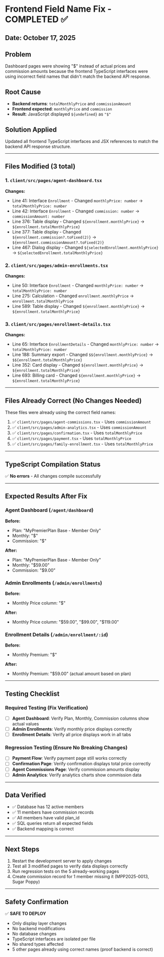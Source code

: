 # Frontend Field Name Fix - COMPLETED ✅

## Date: October 17, 2025

## Problem
Dashboard pages were showing "$" instead of actual prices and commission amounts because the frontend TypeScript interfaces were using incorrect field names that didn't match the backend API response.

## Root Cause
- **Backend returns**: `totalMonthlyPrice` and `commissionAmount`
- **Frontend expected**: `monthlyPrice` and `commission`
- **Result**: JavaScript displayed `${undefined}` as `"$"`

## Solution Applied
Updated all frontend TypeScript interfaces and JSX references to match the backend API response structure.

---

## Files Modified (3 total)

### 1. `client/src/pages/agent-dashboard.tsx`
**Changes:**
- Line 41: Interface `Enrollment` - Changed `monthlyPrice: number` → `totalMonthlyPrice: number`
- Line 42: Interface `Enrollment` - Changed `commission: number` → `commissionAmount: number`
- Line 376: Table display - Changed `${enrollment.monthlyPrice}` → `${enrollment.totalMonthlyPrice}`
- Line 377: Table display - Changed `${enrollment.commission?.toFixed(2)}` → `${enrollment.commissionAmount?.toFixed(2)}`
- Line 467: Dialog display - Changed `${selectedEnrollment.monthlyPrice}` → `${selectedEnrollment.totalMonthlyPrice}`

### 2. `client/src/pages/admin-enrollments.tsx`
**Changes:**
- Line 50: Interface `Enrollment` - Changed `monthlyPrice: number` → `totalMonthlyPrice: number`
- Line 275: Calculation - Changed `enrollment.monthlyPrice` → `enrollment.totalMonthlyPrice`
- Line 589: Table display - Changed `${enrollment.monthlyPrice}` → `${enrollment.totalMonthlyPrice}`

### 3. `client/src/pages/enrollment-details.tsx`
**Changes:**
- Line 65: Interface `EnrollmentDetails` - Changed `monthlyPrice: number` → `totalMonthlyPrice: number`
- Line 188: Summary export - Changed `$${enrollment.monthlyPrice}` → `$${enrollment.totalMonthlyPrice}`
- Line 352: Card display - Changed `${enrollment.monthlyPrice}` → `${enrollment.totalMonthlyPrice}`
- Line 693: Billing card - Changed `${enrollment.monthlyPrice}` → `${enrollment.totalMonthlyPrice}`

---

## Files Already Correct (No Changes Needed)
These files were already using the correct field names:
1. ✅ `client/src/pages/agent-commissions.tsx` - Uses `commissionAmount`
2. ✅ `client/src/pages/admin-analytics.tsx` - Uses `commissionAmount`
3. ✅ `client/src/pages/confirmation.tsx` - Uses `totalMonthlyPrice`
4. ✅ `client/src/pages/payment.tsx` - Uses `totalMonthlyPrice`
5. ✅ `client/src/pages/family-enrollment.tsx` - Uses `totalMonthlyPrice`

---

## TypeScript Compilation Status
✅ **No errors** - All changes compile successfully

---

## Expected Results After Fix

### Agent Dashboard (`/agent/dashboard`)
**Before:**
- Plan: "MyPremierPlan Base - Member Only"
- Monthly: "$"
- Commission: "$"

**After:**
- Plan: "MyPremierPlan Base - Member Only"
- Monthly: "$59.00"
- Commission: "$9.00"

### Admin Enrollments (`/admin/enrollments`)
**Before:**
- Monthly Price column: "$"

**After:**
- Monthly Price column: "$59.00", "$99.00", "$119.00"

### Enrollment Details (`/admin/enrollment/:id`)
**Before:**
- Monthly Premium: "$"

**After:**
- Monthly Premium: "$59.00" (actual amount based on plan)

---

## Testing Checklist

### Required Testing (Fix Verification)
- [ ] **Agent Dashboard**: Verify Plan, Monthly, Commission columns show actual values
- [ ] **Admin Enrollments**: Verify monthly price displays correctly
- [ ] **Enrollment Details**: Verify all price displays work in all tabs

### Regression Testing (Ensure No Breaking Changes)
- [ ] **Payment Flow**: Verify payment page still works correctly
- [ ] **Confirmation Page**: Verify confirmation displays total price correctly
- [ ] **Agent Commissions Page**: Verify commission amounts display
- [ ] **Admin Analytics**: Verify analytics charts show commission data

---

## Data Verified
- ✅ Database has 12 active members
- ✅ 11 members have commission records
- ✅ All members have valid plan_id
- ✅ SQL queries return all expected fields
- ✅ Backend mapping is correct

---

## Next Steps
1. Restart the development server to apply changes
2. Test all 3 modified pages to verify data displays correctly
3. Run regression tests on the 5 already-working pages
4. Create commission record for 1 member missing it (MPP2025-0013, Sugar Poppy)

---

## Safety Confirmation
✅ **SAFE TO DEPLOY**
- Only display layer changes
- No backend modifications
- No database changes
- TypeScript interfaces are isolated per file
- No shared types affected
- 5 other pages already using correct names (proof backend is correct)
